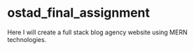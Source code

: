 # ostad_final_assignment
 Here I will create a full stack blog agency website using MERN technologies.
